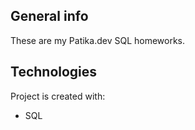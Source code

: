 ## General info
These are my Patika.dev SQL homeworks.
	
## Technologies
Project is created with:
* SQL
